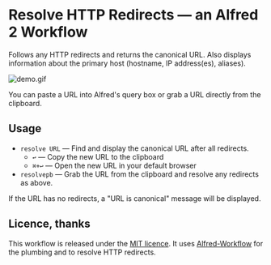 # Resolve HTTP Redirects — an Alfred 2 Workflow #

Follows any HTTP redirects and returns the canonical URL. Also displays information about the primary host (hostname, IP address(es), aliases).

![](https://raw.githubusercontent.com/deanishe/alfred-resolve-url/master/demo.gif "demo.gif")

You can paste a URL into Alfred's query box or grab a URL directly from the clipboard.

## Usage ##

- `resolve URL` — Find and display the canonical URL after all redirects.
	+ `↩` — Copy the new URL to the clipboard
	+ `⌘+↩` — Open the new URL in your default browser
- `resolvepb` — Grab the URL from the clipboard and resolve any redirects as above.

If the URL has no redirects, a "URL is canonical" message will be displayed.

## Licence, thanks ##

This workflow is released under the [MIT licence](http://opensource.org/licenses/MIT). It uses [Alfred-Workflow](http://www.deanishe.net/alfred-workflow/index.html) for the plumbing and to resolve HTTP redirects.
